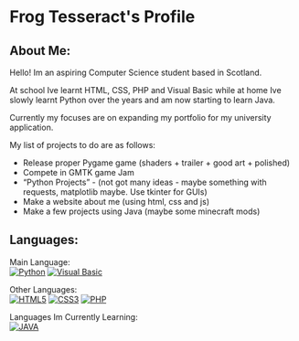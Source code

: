 # Frog Tesseract's Profile
## About Me:
Hello! Im an aspiring Computer Science student based in Scotland.

At school Ive learnt HTML, CSS, PHP and Visual Basic while at home Ive slowly learnt Python over the years and am now starting to learn Java.

Currently my focuses are on expanding my portfolio for my university application.

My list of projects to do are as follows:
<ul>
  <li>Release proper Pygame game (shaders + trailer + good art + polished)</li>
  <li>Compete in GMTK game Jam</li>
  <li>“Python Projects” - (not got many ideas - maybe something with requests, matplotlib maybe. Use tkinter for GUIs)</li>
  <li>Make a website about me (using html, css and js)</li>
  <li>Make a few projects using Java (maybe some minecraft mods) </li>
</ul>

## Languages:
Main Language:<br>
[![Python](https://img.shields.io/badge/Python-14354C?style=for-the-badge&logo=python&logoColor=white)](https://www.python.org/doc/)
[![Visual Basic](https://img.shields.io/badge/Visual_Studio-5C2D91?style=for-the-badge&logo=visual%20studio&logoColor=white)](https://learn.microsoft.com/en-us/dotnet/visual-basic/)

Other Languages:<br>
[![HTML5](https://img.shields.io/badge/html5-%23E34F26.svg?style=for-the-badge&logo=html5&logoColor=white)](https://developer.mozilla.org/en-US/docs/Web/HTML)
[![CSS3](https://img.shields.io/badge/css3-%231572B6.svg?style=for-the-badge&logo=css3&logoColor=white)](https://developer.mozilla.org/en-US/docs/Web/CSS)
[![PHP](https://img.shields.io/badge/PHP-777BB4?style=for-the-badge&logo=php&logoColor=white)](https://www.php.net)

Languages Im Currently Learning:<br>
[![JAVA](https://img.shields.io/badge/Java-ED8B00?style=for-the-badge&logo=openjdk&logoColor=white)](https://img.shields.io/badge/Java-ED8B00?style=for-the-badge&logo=openjdk&logoColor=white)
